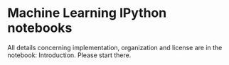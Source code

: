 # Machine Learning IPython notebooks

All details concerning implementation, organization and license are in the notebook: Introduction. Please start there.
